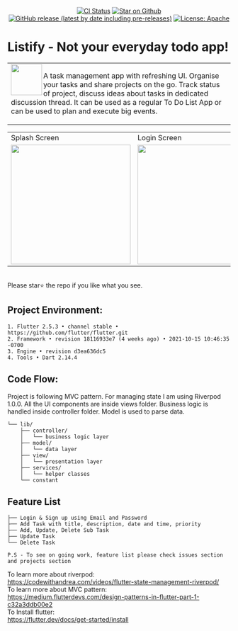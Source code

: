 <p align="center">
<a href="https://github.com/dinurymomshad/listify/actions"><img src="https://github.com/dinurymomshad/listify/actions/workflows/continuous_integration.yml/badge.svg?style=flat&logo=github" alt="CI Status"></a>
<a href="https://github.com/dinurymomshad/listify"><img src="https://img.shields.io/github/stars/dinurymomshad/listify.svg?style=flat&logo=github" alt="Star on Github"></a>
<a href="https://github.com/dinurymomshad/listify/releases"><img src="https://img.shields.io/github/v/release/dinurymomshad/listify?style=flat&color=b02053&include_prereleases" alt="GitHub release (latest by date including pre-releases)"></a>
<a href="http://www.apache.org/licenses/"><img src="https://img.shields.io/github/license/dinurymomshad/listify?style=flat&color=832878" alt="License: Apache"></a>
</p>

# Listify - Not your everyday todo app!
<table>
  <tr>
    <td>
      <img src="assets/logo.png" height=70 align="left"> 
    <p>A task management app with refreshing UI. Organise your tasks and share projects on the go. Track status of project, discuss ideas about tasks in dedicated discussion thread. It can be used as a regular To Do List App or can be used to plan and execute big events. 
      </p>
    </td>
  </tr>
</table>
<table>
  <tr>
     <td>Splash Screen</td>
     <td>Login Screen</td>
     <td>Home Screen</td>
     <td>Details Screen</td>
  </tr>
  <tr>
    <td><img src="/assets/screenshots/Splash.png" width=270 ></td>
    <td><img src="/assets/screenshots/Login.png" width=270 ></td>
    <td><img src="/assets/screenshots/Home.png" width=270 ></td>
    <td><img src="/assets/screenshots/Details.png" width=270 ></td>
  </tr>
 </table>
<br> Please star⭐ the repo if you like what you see.

## Project Environment:
```
1. Flutter 2.5.3 • channel stable • https://github.com/flutter/flutter.git
2. Framework • revision 18116933e7 (4 weeks ago) • 2021-10-15 10:46:35 -0700
3. Engine • revision d3ea636dc5
4. Tools • Dart 2.14.4
```

## Code Flow:
Project is following MVC pattern. For managing state I am using Riverpod 1.0.0. All the UI components are inside views folder. Business logic is handled inside controller folder. Model is used to parse data.

```
└── lib/
    ├── controller/
    │   └── business logic layer
    ├── model/
    │   └── data layer
    ├── view/
    │   └── presentation layer
    ├── services/
    │   └── helper classes
    └── constant
```

## Feature List
```
├── Login & Sign up using Email and Password
├── Add Task with title, description, date and time, priority
├── Add, Update, Delete Sub Task
├── Update Task
└── Delete Task
```
```P.S - To see on going work, feature list please check issues section and projects section```


To learn more about riverpod:<br>
https://codewithandrea.com/videos/flutter-state-management-riverpod/<br>
To learn more about MVC pattern:<br>
https://medium.flutterdevs.com/design-patterns-in-flutter-part-1-c32a3ddb00e2<br>
To Install flutter:<br>
https://flutter.dev/docs/get-started/install
